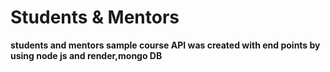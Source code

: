 <h1>Students & Mentors</h1>
<b>students and mentors sample course API was created with end points by using node js and render,mongo DB</b>
